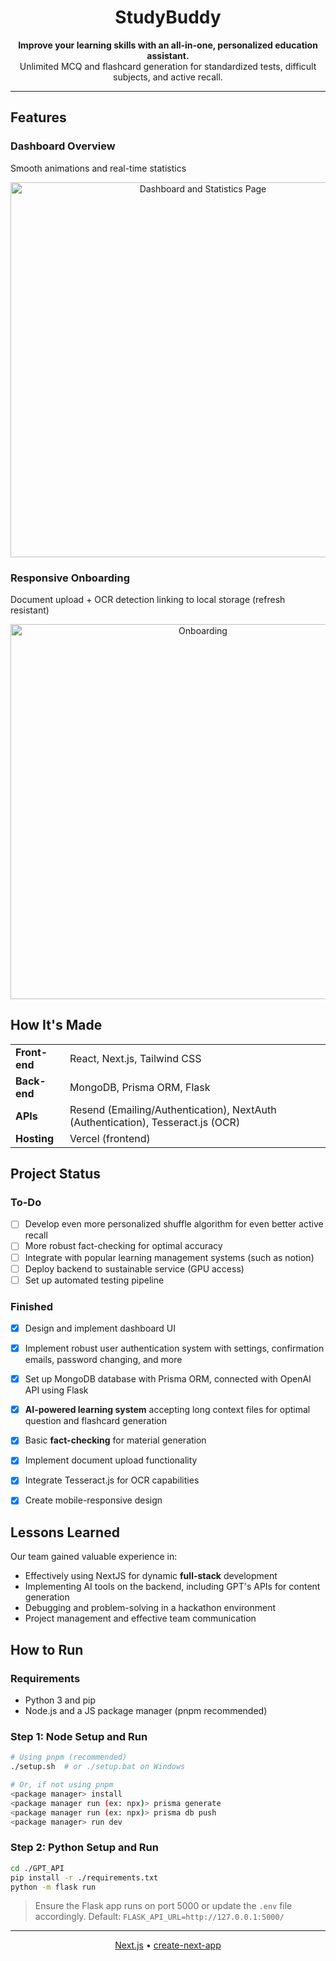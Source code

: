 <h1 align="center">StudyBuddy</h1>

<p align="center">
  <strong>Improve your learning skills with an all-in-one, personalized education assistant.</strong><br>
  Unlimited MCQ and flashcard generation for standardized tests, difficult subjects, and active recall.
</p>

---

## Features

### Dashboard Overview
Smooth animations and real-time statistics
<p align="center">
  <img src="https://github.com/user-attachments/assets/33cfdb54-187d-4814-b175-21fbe5fedc0e" alt="Dashboard and Statistics Page" width="600">
</p>

### Responsive Onboarding
Document upload + OCR detection linking to local storage (refresh resistant)
<p align="center">
  <img src="https://github.com/user-attachments/assets/3617e8c8-9511-4462-90ef-a42773edd12e" alt="Onboarding" width="600">
</p>

## How It's Made

<table>
  <tr>
    <td><strong>Front-end</strong></td>
    <td>React, Next.js, Tailwind CSS</td>
  </tr>
  <tr>
    <td><strong>Back-end</strong></td>
    <td>MongoDB, Prisma ORM, Flask</td>
  </tr>
  <tr>
    <td><strong>APIs</strong></td>
    <td>Resend (Emailing/Authentication), NextAuth (Authentication), Tesseract.js (OCR)</td>
  </tr>
  <tr>
    <td><strong>Hosting</strong></td>
    <td>Vercel (frontend)</td>
  </tr>
</table>


## Project Status

### To-Do
- [ ] Develop even more personalized shuffle algorithm for even better active recall
- [ ] More robust fact-checking for optimal accuracy
- [ ] Integrate with popular learning management systems (such as notion)
- [ ] Deploy backend to sustainable service (GPU access)
- [ ] Set up automated testing pipeline

### Finished
- [x] Design and implement dashboard UI
- [x] Implement robust user authentication system with settings, confirmation emails, password changing, and more
- [x] Set up MongoDB database with Prisma ORM, connected with OpenAI API using Flask
- [x] **AI-powered learning system** accepting long context files for optimal question and flashcard generation
- [x] Basic **fact-checking** for material generation
- [x] Implement document upload functionality
- [x] Integrate Tesseract.js for OCR capabilities
- [x] Create mobile-responsive design


## Lessons Learned

Our team gained valuable experience in:
- Effectively using NextJS for dynamic **full-stack** development
- Implementing AI tools on the backend, including GPT's APIs for content generation
- Debugging and problem-solving in a hackathon environment
- Project management and effective team communication

## How to Run

### Requirements
- Python 3 and pip
- Node.js and a JS package manager (pnpm recommended)

### Step 1: Node Setup and Run
```bash
# Using pnpm (recommended)
./setup.sh  # or ./setup.bat on Windows

# Or, if not using pnpm
<package manager> install
<package manager run (ex: npx)> prisma generate
<package manager run (ex: npx)> prisma db push
<package manager> run dev
```

### Step 2: Python Setup and Run
```bash
cd ./GPT_API
pip install -r ./requirements.txt
python -m flask run
```
> Ensure the Flask app runs on port 5000 or update the `.env` file accordingly.
> Default: `FLASK_API_URL=http://127.0.0.1:5000/`

---

<p align="center">
  <a href="https://nextjs.org/">Next.js</a> •
  <a href="https://github.com/vercel/next.js/tree/canary/packages/create-next-app">create-next-app</a>
</p>
